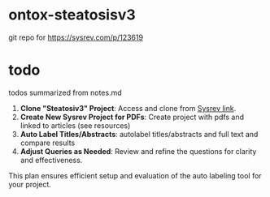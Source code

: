 # ontox-steatosisv3
git repo for https://sysrev.com/p/123619

# todo
todos summarized from notes.md
1. **Clone "Steatosiv3" Project**: Access and clone from [Sysrev link](https://www.sysrev.com/p/123619).
2. **Create New Sysrev Project for PDFs**: Create project with pdfs and linked to articles (see resources)
3. **Auto Label Titles/Abstracts**: autolabel titles/abstracts and full text and compare results
4. **Adjust Queries as Needed**: Review and refine the questions for clarity and effectiveness.

This plan ensures efficient setup and evaluation of the auto labeling tool for your project.